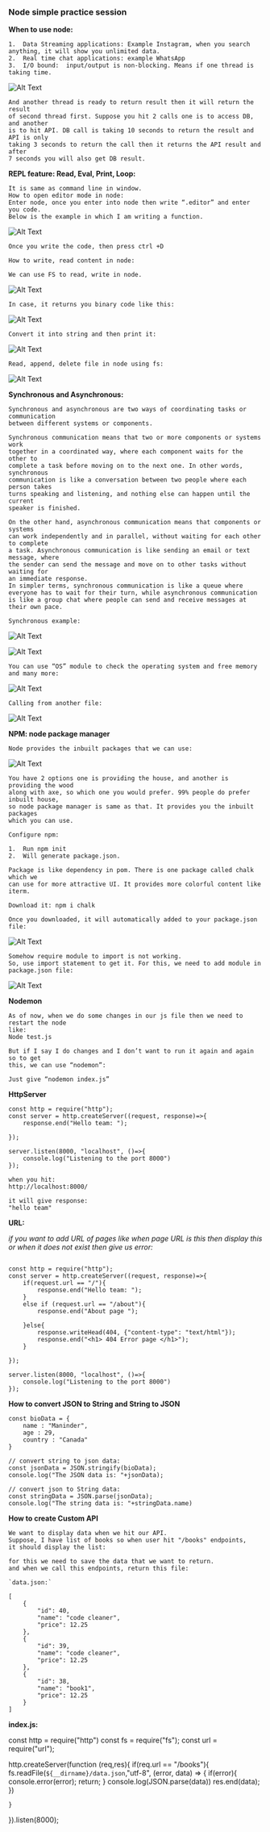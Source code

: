### Node simple practice session

**When to use node:**
```shell
1.	Data Streaming applications: Example Instagram, when you search anything, it will show you unlimited data.
2.	Real time chat applications: example WhatsApp
3.	I/O bound:  input/output is non-blocking. Means if one thread is taking time.

```
![Alt Text](images/img.png)

```shell
And another thread is ready to return result then it will return the result
of second thread first. Suppose you hit 2 calls one is to access DB, and another
is to hit API. DB call is taking 10 seconds to return the result and API is only
taking 3 seconds to return the call then it returns the API result and after
7 seconds you will also get DB result.
```

**REPL feature: Read, Eval, Print, Loop:**

```shell
It is same as command line in window.
How to open editor mode in node:
Enter node, once you enter into node then write “.editor” and enter you code.
Below is the example in which I am writing a function.

```
![Alt Text](images/img_1.png)

```shell
Once you write the code, then press ctrl +D

How to write, read content in node:

We can use FS to read, write in node.

```
![Alt Text](images/img_2.png)

```shell
In case, it returns you binary code like this:

```
![Alt Text](images/img_3.png)

```shell
Convert it into string and then print it:

```
![Alt Text](images/img_4.png)

```shell
Read, append, delete file in node using fs:

```
![Alt Text](images/img_5.png)

**Synchronous and Asynchronous:**
```shell
Synchronous and asynchronous are two ways of coordinating tasks or communication
between different systems or components.

Synchronous communication means that two or more components or systems work 
together in a coordinated way, where each component waits for the other to
complete a task before moving on to the next one. In other words, synchronous
communication is like a conversation between two people where each person takes
turns speaking and listening, and nothing else can happen until the current
speaker is finished.

On the other hand, asynchronous communication means that components or systems
can work independently and in parallel, without waiting for each other to complete
a task. Asynchronous communication is like sending an email or text message, where
the sender can send the message and move on to other tasks without waiting for
an immediate response.
In simpler terms, synchronous communication is like a queue where everyone has to wait for their turn, while asynchronous communication is like a group chat where people can send and receive messages at their own pace.

Synchronous example:

```
![Alt Text](images/img_6.png)

![Alt Text](images/img_7.png)

```shell
You can use “OS” module to check the operating system and free memory and many more:
```
![Alt Text](images/img_8.png)

```shell
Calling from another file:

```
![Alt Text](images/img_9.png)

**NPM: node package manager**
```shell
Node provides the inbuilt packages that we can use:
```
![Alt Text](images/img_10.png)

```shell
You have 2 options one is providing the house, and another is providing the wood
along with axe, so which one you would prefer. 99% people do prefer inbuilt house,
so node package manager is same as that. It provides you the inbuilt packages
which you can use. 

Configure npm:

1.	Run npm init
2.	Will generate package.json.

Package is like dependency in pom. There is one package called chalk which we
can use for more attractive UI. It provides more colorful content like iterm.

Download it: npm i chalk

Once you downloaded, it will automatically added to your package.json file:

```
![Alt Text](images/img_11.png)

```shell
Somehow require module to import is not working.
So, use import statement to get it. For this, we need to add module in 
package.json file:

```
![Alt Text](images/img_12.png)

**Nodemon**
```shell
As of now, when we do some changes in our js file then we need to restart the node
like:
Node test.js 

But if I say I do changes and I don’t want to run it again and again so to get
this, we can use “nodemon”:

Just give “nodemon index.js”

```
**HttpServer**
```shell
const http = require("http");
const server = http.createServer((request, response)=>{
    response.end("Hello team: ");

});

server.listen(8000, "localhost", ()=>{
    console.log("Listening to the port 8000")
});

when you hit:
http://localhost:8000/

it will give response:
"hello team"

```
**URL:**

*if you want to add URL of pages like when page URL is this then display this
or when it does not exist then give us error:*
```shell

const http = require("http");
const server = http.createServer((request, response)=>{
    if(request.url == "/"){
        response.end("Hello team: ");
    }
    else if (request.url == "/about"){
        response.end("About page ");

    }else{
        response.writeHead(404, {"content-type": "text/html"});
        response.end("<h1> 404 Error page </h1>");
    }

});

server.listen(8000, "localhost", ()=>{
    console.log("Listening to the port 8000")
});

```
**How to convert JSON to String and String to JSON**
```shell
const bioData = {
    name : "Maninder",
    age : 29,
    country : "Canada"
}

// convert string to json data:
const jsonData = JSON.stringify(bioData);
console.log("The JSON data is: "+jsonData);

// convert json to String data:
const stringData = JSON.parse(jsonData);
console.log("The string data is: "+stringData.name)

```
**How to create Custom API**
```shell
We want to display data when we hit our API.
Suppose, I have list of books so when user hit "/books" endpoints,
it should display the list:

for this we need to save the data that we want to return.
and when we call this endpoints, return this file:

`data.json:`

[
    {
        "id": 40,
        "name": "code cleaner",
        "price": 12.25
    },
    {
        "id": 39,
        "name": "code cleaner",
        "price": 12.25
    },
    {
        "id": 38,
        "name": "book1",
        "price": 12.25
    }
]
```

**index.js:**

const http = require("http")
const fs = require("fs");
const url = require("url");

http.createServer(function (req,res){
    if(req.url == "/books"){
        fs.readFile(`${__dirname}/data.json`,"utf-8", (error, data) => {
            if(error){
                console.error(error);
                return;
            }
            console.log(JSON.parse(data))
            res.end(data);
        })
        

    }
}).listen(8000);



